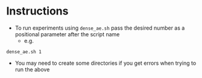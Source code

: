 # Instructions
- To run experiments using `dense_ae.sh` pass the desired number as a positional parameter after the script name
  - e.g. 
```
dense_ae.sh 1
```
  - You may need to create some directories if you get errors when trying to run the above